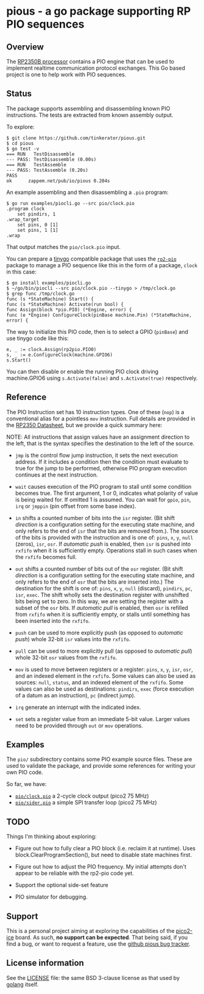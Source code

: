 # pious - a go package supporting RP PIO sequences

## Overview

The [RP2350B
processor](https://datasheets.raspberrypi.com/rp2350/rp2350-datasheet.pdf)
contains a PIO engine that can be used to implement realtime
communication protocol exchanges. This Go based project is one to help
work with PIO sequences.

## Status

The package supports assembling and disassembling known PIO
instructions. The tests are extracted from known assembly output.

To explore:

```
$ git clone https://github.com/tinkerator/pious.git
$ cd pious
$ go test -v
=== RUN   TestDisassemble
--- PASS: TestDisassemble (0.00s)
=== RUN   TestAssemble
--- PASS: TestAssemble (0.20s)
PASS
ok  	zappem.net/pub/io/pious	0.204s
```

An example assembling and then disassembling a `.pio` program:

```
$ go run examples/piocli.go --src pio/clock.pio
.program clock
	set	pindirs, 1
.wrap_target
	set	pins, 0 [1]
	set	pins, 1 [1]
.wrap
```

That output matches the `pio/clock.pio` input.

You can prepare a [tinygo](https://tinygo.org/) compatible package
that uses the [`rp2-pio`](github.com/tinygo-org/pio/rp2-pio) package
to manage a PIO sequence like this in the form of a package, `clock`
in this case:

```
$ go install examples/piocli.go
$ ~/go/bin/piocli --src pio/clock.pio --tinygo > /tmp/clock.go
$ grep func /tmp/clock.go
func (s *StateMachine) Start() {
func (s *StateMachine) Activate(run bool) {
func Assign(block *pio.PIO) (*Engine, error) {
func (e *Engine) ConfigureClock(pinBase machine.Pin) (*StateMachine, error) {
```

The way to initialize this PIO code, then is to select a GPIO
(`pinBase`) and use tinygo code like this:
```
e, _ := clock.Assign(rp2pio.PIO0)
s, _ := e.ConfigureClock(machine.GPIO6)
s.Start()
```

You can then disable or enable the running PIO clock driving
machine.GPIO6 using `s.Activate(false)` and `s.Activate(true)`
respectively.

## Reference

The PIO Instruction set has 10 instruction types. One of these (`nop`)
is a conventional alias for a pointless `mov` instruction. Full
details are provided in the [RP2350
Datasheet](https://datasheets.raspberrypi.com/rp2350/rp2350-datasheet.pdf),
but we provide a quick summary here:

NOTE: All instructions that assign values have an assignment direction
      to the left, that is the syntax specifies the destination to the
      left of the source.

- `jmp` is the control flow jump instruction, it sets the next
  execution address. If it includes a condition then the condition
  must evaluate to true for the jump to be performed, otherwise PIO
  program execution continues at the next instruction.

- `wait` causes execution of the PIO program to stall until some
  condition becomes true. The first argument, 1 or 0, indicates what
  polarity of value is being waited for. If omitted 1 is assumed. You
  can wait for `gpio`, `pin`, `irq` or `jmppin` (pin offset from some
  base index).

- `in` shifts a counted number of bits into the `isr` register. (Bit
  shift _direction_ is a configuration setting for the executing state
  machine, and only refers to the end of `isr` that the bits are
  removed from.). The source of the bits is provided with the
  instruction and is one of: `pins`, `x`, `y`, `null` (zeros), `isr`,
  `osr`.  If _automatic push_ is enabled, then `isr` is pushed into
  `rxfifo` when it is sufficiently empty. Operations stall in such
  cases when the `rxfifo` becomes full.

- `out` shifts a counted number of bits out of the `osr`
  register. (Bit shift _direction_ is a configuration setting for the
  executing state machine, and only refers to the end of `osr` that
  the bits are inserted into.) The destination for the shift is one
  of: `pins`, `x`, `y`, `null` (discard), `pindirs`, `pc`, `isr`,
  `exec`. The shift wholly sets the destination register with
  unshifted bits being set to zero. In this way, we are setting the
  register with a subset of the `osr` bits. If _automatic pull_ is
  enabled, then `osr` is refilled from `rxfifo` when it is
  sufficiently empty, or stalls until something has been inserted into
  the `rxfifo`.

- `push` can be used to more explicitly push (as opposed to _automatic
  push_) whole 32-bit `isr` values into the `rxfifo`.

- `pull` can be used to more explicitly pull (as opposed to _automatic
  pull_) whole 32-bit `osr` values from the `rxfifo`.

- `mov` is used to move between registers or a register: `pins`, `x`,
  `y`, `isr`, `osr`, and an indexed element in the `rxfifo`. Some
  values can also be used as sources: `null`, `status`, and an indexed
  element of the `rxfifo`. Some values can also be used as
  destinations: `pindirs`, `exec` (force execution of a datum as an
  instruction), `pc` (indirect jump).

- `irq` generate an interrupt with the indicated index.

- `set` sets a register value from an immediate 5-bit value. Larger
  values need to be provided through `out` or `mov` operations.

## Examples

The `pio/` subdirectory contains some PIO example source files. These
are used to validate the package, and provide some references for
writing your own PIO code.

So far, we have:

- [`pio/clock.pio`](pio/clock.pio) a 2-cycle clock output (pico2 75 MHz)
- [`pio/sider.pio`](pio/sider.pio) a simple SPI transfer loop (pico2 75 MHz)

## TODO

Things I'm thinking about exploring:

- Figure out how to fully clear a PIO block (i.e. reclaim it at
  runtime). Uses block.ClearProgramSection(), but need to disable
  state machines first.

- Figure out how to adjust the PIO frequency. My initial attempts
  don't appear to be reliable with the rp2-pio code yet.

- Support the optional side-set feature

- PIO simulator for debugging.

## Support

This is a personal project aiming at exploring the capabilities of the
[pico2-ice](http://pico2-ice.tinyvision.ai/) board. As such, **no
support can be expected**. That being said, if you find a bug, or want
to request a feature, use the [github pious bug
tracker](https://github.com/tinkerator/pious/issues).

## License information

See the [LICENSE](LICENSE) file: the same BSD 3-clause license as that
used by [golang](https://golang.org/LICENSE) itself.
